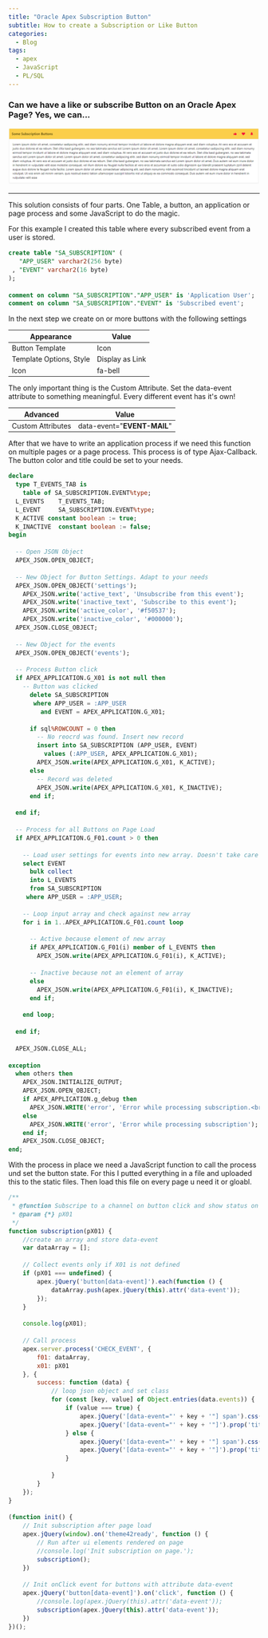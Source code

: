 ```yaml
---
title: "Oracle Apex Subscription Button"
subtitle: How to create a Subscription or Like Button
categories:
  - Blog
tags:
  - apex
  - JavaScript
  - PL/SQL
---
```


### Can we have a like or subscribe Button on an Oracle Apex Page? Yes, we can...

![ir-with-rowspan](media/subscription.png)

------

This solution consists of four  parts. One Table, a button, an application or page process and some JavaScript to do the magic.

For this example I created this table where every subscribed event from a user is stored.

```sql
create table "SA_SUBSCRIPTION" (
   "APP_USER" varchar2(256 byte)
 , "EVENT" varchar2(16 byte)
);

comment on column "SA_SUBSCRIPTION"."APP_USER" is 'Application User';
comment on column "SA_SUBSCRIPTION"."EVENT" is 'Subscribed event';
```



In the next step we create on or more buttons with the following settings 

| Appearance              | Value           |
| ----------------------- | --------------- |
| Button Template         | Icon            |
| Template Options, Style | Display as Link |
| Icon                    | fa-bell         |

The only important thing is the Custom Attribute. Set the data-event attribute to something meaningful. Every different event has it's own!

| Advanced          | Value                       |
| ----------------- | --------------------------- |
| Custom Attributes | data-event="**EVENT-MAIL**" |

After that we have to write an application process if we need this function on multiple pages or a page process. This process is of type Ajax-Callback. The button color and title could be set to your needs.

```sql
declare
  type T_EVENTS_TAB is
    table of SA_SUBSCRIPTION.EVENT%type;
  L_EVENTS    T_EVENTS_TAB;
  L_EVENT     SA_SUBSCRIPTION.EVENT%type;
  K_ACTIVE constant boolean := true;
  K_INACTIVE  constant boolean := false;
begin

  -- Open JSON Object
  APEX_JSON.OPEN_OBJECT;

  -- New Object for Button Settings. Adapt to your needs
  APEX_JSON.OPEN_OBJECT('settings');
    APEX_JSON.write('active_text', 'Unsubscribe from this event');
    APEX_JSON.write('inactive_text', 'Subscribe to this event');
    APEX_JSON.write('active_color', '#f50537');
    APEX_JSON.write('inactive_color', '#000000');
  APEX_JSON.CLOSE_OBJECT;

  -- New Object for the events
  APEX_JSON.OPEN_OBJECT('events');

  -- Process Button click
  if APEX_APPLICATION.G_X01 is not null then
    -- Button was clicked
      delete SA_SUBSCRIPTION
       where APP_USER = :APP_USER
         and EVENT = APEX_APPLICATION.G_X01;

      if sql%ROWCOUNT = 0 then
        -- No reocrd was found. Insert new record
        insert into SA_SUBSCRIPTION (APP_USER, EVENT) 
          values (:APP_USER, APEX_APPLICATION.G_X01);
        APEX_JSON.write(APEX_APPLICATION.G_X01, K_ACTIVE);
      else
        -- Record was deleted 
        APEX_JSON.write(APEX_APPLICATION.G_X01, K_INACTIVE);
      end if;
  
  end if;
  
  -- Process for all Buttons on Page Load
  if APEX_APPLICATION.G_F01.count > 0 then

    -- Load user settings for events into new array. Doesn't take care of events from APEX_APPLICATION.G_F01 :(
    select EVENT
      bulk collect
      into L_EVENTS
      from SA_SUBSCRIPTION
     where APP_USER = :APP_USER;

    -- Loop input array and check against new array
    for i in 1..APEX_APPLICATION.G_F01.count loop
    
      -- Active because element of new array
      if APEX_APPLICATION.G_F01(i) member of L_EVENTS then
        APEX_JSON.write(APEX_APPLICATION.G_F01(i), K_ACTIVE);
      
      -- Inactive because not an element of array
      else
        APEX_JSON.write(APEX_APPLICATION.G_F01(i), K_INACTIVE);
      end if;
      
    end loop;

  end if;

  APEX_JSON.CLOSE_ALL;
  
exception 
  when others then
    APEX_JSON.INITIALIZE_OUTPUT;
    APEX_JSON.OPEN_OBJECT;
    if APEX_APPLICATION.g_debug then
      APEX_JSON.WRITE('error', 'Error while processing subscription.<br><i>'   || sqlerrm || '</i>');
    else
      APEX_JSON.WRITE('error', 'Error while processing subscription');
    end if;
    APEX_JSON.CLOSE_OBJECT;    
end;
```

With the process in place we need a JavaScript function to call the process und set the button state. For this I putted everything in a file and uploaded this to the static files. Then load this file on every page u need it or gloabl.

```javascript
/**
 * @function Subscripe to a channel on button click and show status on button with custom color
 * @param {*} pX01 
 */
function subscription(pX01) {
    //create an array and store data-event
    var dataArray = [];

    // Collect events only if X01 is not defined
    if (pX01 === undefined) {
        apex.jQuery('button[data-event]').each(function () {
            dataArray.push(apex.jQuery(this).attr('data-event'));
        });
    }

    console.log(pX01);

    // Call process
    apex.server.process('CHECK_EVENT', {
        f01: dataArray,
        x01: pX01
    }, {
        success: function (data) {
            // loop json object and set class
            for (const [key, value] of Object.entries(data.events)) {
                if (value === true) {
                    apex.jQuery('[data-event="' + key + '"] span').css('color', data.settings.active_color);
                    apex.jQuery('[data-event="' + key + '"]').prop('title', data.settings.active_text);
                } else {
                    apex.jQuery('[data-event="' + key + '"] span').css('color', data.settings.inactive_color);
                    apex.jQuery('[data-event="' + key + '"]').prop('title', data.settings.inactive_text);
                }

            }
        }
    });
}

(function init() {
    // Init subscription after page load
    apex.jQuery(window).on('theme42ready', function () {
        // Run after ui elements rendered on page
        //console.log('Init subscription on page.');
        subscription();
    })

    // Init onClick event for buttons with attribute data-event
    apex.jQuery('button[data-event]').on('click', function () {
        //console.log(apex.jQuery(this).attr('data-event'));
        subscription(apex.jQuery(this).attr('data-event'));
    })
})();
```

